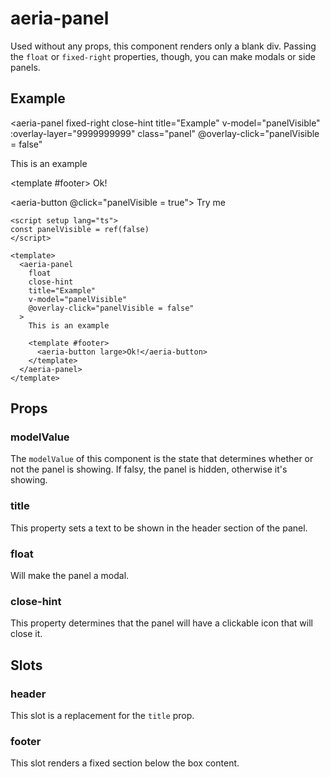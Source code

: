 <script setup lang="ts">
import { ref } from 'vue'
import { AeriaPanel, AeriaButton } from 'aeria-ui'

const panelVisible = ref(false)
</script>

<style scoped>
:deep(.panel) > * {
  z-index: 9999999;
}
</style>

# aeria-panel

Used without any props, this component renders only a blank div. Passing the `float` or `fixed-right` properties, though, you can make modals or side panels.

## Example

<aeria-panel
  fixed-right
  close-hint
  title="Example"
  v-model="panelVisible"
  :overlay-layer="9999999999"
  class="panel"
  @overlay-click="panelVisible = false"
>
  This is an example

  <template #footer>
    <aeria-button large>Ok!</aeria-button>
  </template>
</aeria-panel>

<aeria-button @click="panelVisible = true">
 Try me
</aeria-button>

```vue
<script setup lang="ts">
const panelVisible = ref(false)
</script>

<template>
  <aeria-panel
    float
    close-hint
    title="Example"
    v-model="panelVisible"
    @overlay-click="panelVisible = false"
  >
    This is an example

    <template #footer>
      <aeria-button large>Ok!</aeria-button>
    </template>
  </aeria-panel>
</template>
```

## Props

### modelValue <Badge type="tip" text="any?" />

The `modelValue` of this component is the state that determines whether or not
the panel is showing. If falsy, the panel is hidden, otherwise it's showing.

### title <Badge type="tip" text="string?" />

This property sets a text to be shown in the header section of the panel.

### float <Badge type="tip" text="boolean?" />

Will make the panel a modal.

### close-hint <Badge type="tip" text="boolean?" />

This property determines that the panel will have a clickable icon that will close it.

## Slots

### header

This slot is a replacement for the `title` prop.

### footer

This slot renders a fixed section below the box content.

